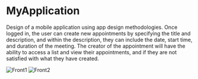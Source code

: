 # MyApplication
Design of a mobile application using app design methodologies. Once logged in, the user can create new appointments by specifying the title and description, and within the description, they can include the date, start time, and duration of the meeting. The creator of the appointment will have the ability to access a list and view their appointments, and if they are not satisfied with what they have created.

![Front1](https://github.com/user-attachments/assets/1d798c67-ad65-403f-8850-db89045c2659)
![Front2](https://github.com/user-attachments/assets/289185a5-73e4-4948-b91a-d3721f2b96de)
